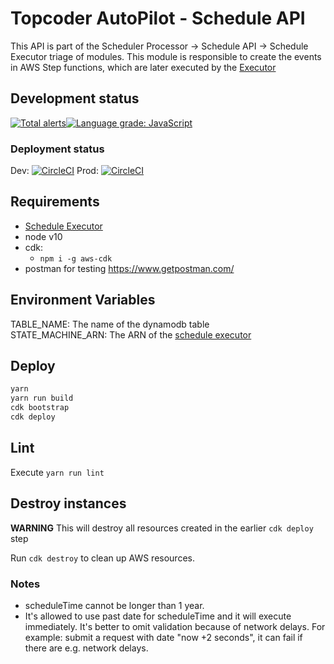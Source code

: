 # Topcoder AutoPilot - Schedule API

This API is part of the Scheduler Processor -> Schedule API -> Schedule Executor triage of modules. This module is responsible to create the events in AWS Step functions, which are later executed by the [Executor](https://github.com/topcoder-platform/schedule-executor)

## Development status

[![Total alerts](https://img.shields.io/lgtm/alerts/g/topcoder-platform/scheduler-api.svg?logo=lgtm&logoWidth=18)](https://lgtm.com/projects/g/topcoder-platform/scheduler-api/alerts/)[![Language grade: JavaScript](https://img.shields.io/lgtm/grade/javascript/g/topcoder-platform/scheduler-api.svg?logo=lgtm&logoWidth=18)](https://lgtm.com/projects/g/topcoder-platform/scheduler-api/context:javascript)

### Deployment status

Dev: [![CircleCI](https://circleci.com/gh/topcoder-platform/scheduler-api/tree/develop.svg?style=svg)](https://circleci.com/gh/topcoder-platform/scheduler-api/tree/develop) Prod: [![CircleCI](https://circleci.com/gh/topcoder-platform/scheduler-api/tree/master.svg?style=svg)](https://circleci.com/gh/topcoder-platform/scheduler-api/tree/master)

## Requirements

- [Schedule Executor](https://github.com/topcoder-platform/schedule-executor)
- node v10
- cdk:
  - `npm i -g aws-cdk`
- postman for testing https://www.getpostman.com/

## Environment Variables

TABLE_NAME: The name of the dynamodb table  
STATE_MACHINE_ARN: The ARN of the [schedule executor](https://github.com/topcoder-platform/schedule-executor)

## Deploy

```bash
yarn
yarn run build
cdk bootstrap
cdk deploy
```

## Lint

Execute `yarn run lint`

## Destroy instances

**WARNING** This will destroy all resources created in the earlier `cdk deploy` step

Run `cdk destroy` to clean up AWS resources.

### Notes

- scheduleTime cannot be longer than 1 year.
- It's allowed to use past date for scheduleTime and it will execute immediately. It's better to omit validation because of network delays. For example: submit  a request with date "now +2 seconds", it can fail if there are e.g. network delays.
